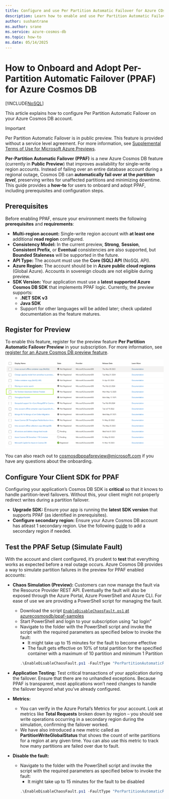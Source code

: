 ```yaml
---
title: Configure and use Per Partition Automatic Failover for Azure COsmos DB
description: Learn how to enable and use Per Partition Automatic Failover for Azure Cosmos DB
author: sushantrane
ms.author: srane
ms.service: azure-cosmos-db
ms.topic: how-to
ms.date: 05/14/2025
---
```


# How to Onboard and Adopt Per-Partition Automatic Failover (PPAF) for Azure Cosmos DB
[!INCLUDE[NoSQL](includes/appliesto-nosql.md)]

This article explains how to configure Per Partition Automatic Failover on your Azure Cosmos DB account.

> [!IMPORTANT]
> Per Partition Automatic Failover is in public preview.
> This feature is provided without a service level agreement.
> For more information, see [Supplemental Terms of Use for Microsoft Azure Previews](https://azure.microsoft.com/support/legal/preview-supplemental-terms/).


**Per-Partition Automatic Failover (PPAF)**  is a new Azure Cosmos DB feature (currently in **Public Preview**) that improves availability for single-write region accounts. Instead of failing over an entire database account during a regional outage, Cosmos DB can **automatically fail over at the *partition level***, preserving writes for unaffected partitions and minimizing downtime. This guide provides a **how-to** for users to onboard and adopt PPAF, including prerequisites and configuration steps.


## Prerequisites

Before enabling PPAF, ensure your environment meets the following **prerequisites** and **requirements**:

- **Multi-region account:** Single-write region account with **at least one** additional **read region** configured.
- **Consistency Model:** In the current preview, **Strong**, **Session**, **Consistent Prefix**, or **Eventual** consistencies are also supported, but **Bounded Staleness** will be supported in the future.
- **API Type:** The account must use the **Core (SQL) API** (NoSQL API).
- **Azure Region:** The account should be in **Azure public cloud regions** (Global Azure). Accounts in sovereign clouds are not eligible during preview.
- **SDK Version:** Your application must use a **latest supported Azure Cosmos DB SDK** that implements PPAF logic. Currently, the preview supports:
  - **.NET SDK v3** 
  - **Java SDK**
  - Support for other languages will be added later; check updated documentation as the feature matures.



## Register for Preview

To enable this feature, register for the preview feature **Per Partition Automatic Failover Preview** in your subscription. For more information, see [register for an Azure Cosmos DB preview feature](access-previews.md).

![Screenshot of the Azure Cosmos DB preview feature enablement for PPAF.](./media/how-to-configure-ppaf/ppaf-afec-enablement.png)

You can also reach out to cosmosdbppafpreview@microsoft.com if you have any questions about the onboarding. 

## Configure Your Client SDK for PPAF

Configuring your application’s Cosmos DB SDK is **critical** so that it knows to handle partition-level failovers. Without this, your client might not properly redirect writes during a partition failover.

- **Upgrade SDK:** Ensure your app is running the **latest SDK version** that supports PPAF (as identified in prerequisites).
- **Configure secondary region:** Ensure your Azure Cosmos DB account has atleast 1 secondary region. Use the following [guide](https://learn.microsoft.com/en-us/azure/cosmos-db/how-to-manage-database-account#add-remove-regions-from-your-database-account) to add a secondary region if needed.

## Test the PPAF Setup (Simulate Fault)

With the account and client configured, it’s prudent to **test** that everything works as expected before a real outage occurs. Azure Cosmos DB provides a way to simulate partition failures in the preview for PPAF enabled accounts:

- **Chaos Simulation (Preview):** Customers can now manage the fault via the Resource Provider REST API. Eventually the fault will also be exposed through the Azure Portal, Azure PowerShell and Azure CLI. For ease of use we are providing a PowerShell script for managing the fault.
  - Download the script [`EnableDisableChaosFault.ps1` at azurecosmosdb/ppaf-samples](https://github.com/AzureCosmosDB/ppaf-samples/blob/main/ppaf-fault-script/EnableDisableChaosFault.ps1)
  - Start PowerShell and login to your subscription using “az login”
  - Navigate to the folder with the PowerShell script and invoke the script with the required parameters as specified below to invoke the fault: 
    - It might take up to 15 minutes for the fault to become effective
    - The fault gets effective on 10% of total partition for the specified container with a maximum of 10 partition and minimum 1 Partition
    ``` powershell
    .\EnableDisableChaosFault.ps1 -FaultType "PerPartitionAutomaticFailover" -ResourceGroup "{ResourceGroupName}" -AccountName "{DatabaseAccountName}" -DatabaseName "{DatabaseName}" -ContainerName "{CollectionName}"  -SubscriptionId "{SubscriptionId}" -Region "{PreferredWriteRegion}" -Enable
    ```

- **Application Testing:** Test critical transactions of your application during the failover. Ensure that there are no unhandled exceptions. Because PPAF is transparent, most applications won’t need changes to handle the failover beyond what you’ve already configured. 
- **Metrics:** 
  - You can verify in the Azure Portal’s Metrics for your account. Look at metrics like **Total Requests** broken down by region – you should see write operations occurring in a secondary region during the simulation, confirming the failover worked.
  - We have also introduced a new metric called as **PartitionWriteGlobalStatus** that shows the count of write partitions for a region at any given time. You can also use this metric to track how many partitions are failed over due to fault. 

- **Disable the fault:**
  - Navigate to the folder with the PowerShell script and invoke the script with the required parameters as specified below to invoke the fault: 
    - It might take up to 15 minutes for the fault to be disabled
    ```powershell 
    .\EnableDisableChaosFault.ps1 -FaultType "PerPartitionAutomaticFailover" -ResourceGroup "{ResourceGroupName}" -AccountName "{DatabaseAccountName}" -DatabaseName "{DatabaseName}" -ContainerName "{CollectionName}"  -SubscriptionId "{SubscriptionId}" -Region "{PreferredWriteRegion}" -Disable
    ```
